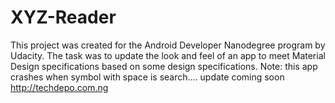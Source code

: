 # XYZ-Reader

This project was created for the Android Developer Nanodegree program by Udacity.
The task was to update the look and feel of an app to meet Material Design specifications based on some design specifications.
Note: this app crashes when symbol with space is search....
update coming soon
http://techdepo.com.ng

